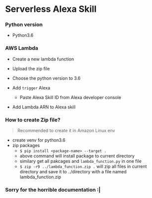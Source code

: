 # Serverless Alexa Skill

### Python version
- Python3.6

### AWS Lambda 
  - Create a new lambda function 
  - Upload the zip file
  - Choose the python version to 3.6
  - Add `trigger` Alexa
      - Paste Alexa Skill ID from Alexa developer console

  - Add Lambda ARN to Alexa skill
 
 
 ### How to create Zip file?
> Recommended to create it in Amazon Linux env
- create venv for python3.6
- zip packages
    - `$ pip install <package-name> --target . `
    - above command will install package to current directory
    - similary get all pakcages and `lambda_function.py` in one file
    - `$ zip -r9 ../lambda_function.zip .`  will zip all files in current directory and save it to ../directory with a file named lambda_function.zip



### Sorry for the horrible documentation :| 


